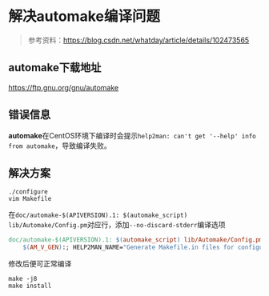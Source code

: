 # 解决automake编译问题

> 参考资料：<https://blog.csdn.net/whatday/article/details/102473565>

## automake下载地址

<https://ftp.gnu.org/gnu/automake>

## 错误信息

**automake**在CentOS环境下编译时会提示`help2man: can't get '--help' info from automake`，导致编译失败。

## 解决方案

```shell
./configure
vim Makefile
```

在`doc/automake-$(APIVERSION).1: $(automake_script) lib/Automake/Config.pm`对应行，添加`--no-discard-stderr`编译选项

```makefile
doc/automake-$(APIVERSION).1: $(automake_script) lib/Automake/Config.pm
    $(AM_V_GEN):; HELP2MAN_NAME="Generate Makefile.in files for configure from Makefile.am"; export HELP2MAN_NAME; $(update_mans) $(automake_script) --no-discard-stderr
```

修改后便可正常编译

```shell
make -j8
make install
```
